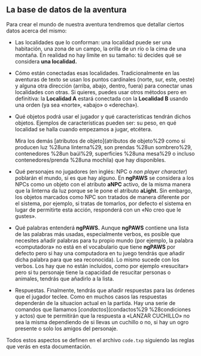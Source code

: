 ## La base de datos de la aventura

Para crear el mundo de nuestra aventura tendremos que detallar ciertos datos acerca del mismo:

* Las localidades que lo conforman: una localidad puede ser una habitación, una zona de un campo, la orilla de un río o la cima de una montaña. En realidad no hay límite en su tamaño: tú decides qué se considera **una localidad.**

* Cómo están conectadas esas localidades. Tradicionalmente en las aventuras de texto se usan los puntos cardinales \(norte, sur, este, oeste\) y alguna otra dirección \(arriba, abajo, dentro, fuera\) para conectar unas localidades con otras. Si quieres, puedes usar otros métodos pero en definitiva: la **Localidad A** estará conectada con la **Localidad B** usando una orden \(ya sea «norte», «abajo» o «derecha»\).

* Qué objetos podrá usar el jugador y qué características tendrán dichos objetos. Ejemplos de características pueden ser: su peso, en qué localidad se halla cuando empezamos a jugar, etcétera.

  Mira los demás [atributos de objeto](atributos de objeto%29 como si producen luz %28una linterna%29, son prendas %28un sombrero%29, contenedores %28un baúl%29, superficies %28una mesa%29 o incluso contenedores/prenda %28una mochila) que hay disponibles.

* Qué personajes no jugadores \(en inglés: NPC o _non player character_\) poblarán el mundo, si es que hay alguno. En **ngPAWS** se considera a los NPCs como un objeto con el atributo **aNPC** activo, de la misma manera que la linterna da luz porque se le pone el atributo **aLight.** Sin embargo, los objetos marcados como NPC son tratados de manera diferente por el sistema, por ejemplo, si tratas de tomarlos, por defecto el sistema en lugar de permitirte esta acción, responderá con un «No creo que le gustes».

* Qué palabras entenderá **ngPAWS.** Aunque **ngPAWS** contiene una lista de las palabras más usadas, especialmente verbos, es posible que necesites añadir palabras para tu propio mundo \(por ejemplo, la palabra «computadora» no está en el vocabulario que tiene **ngPAWS** por defecto pero si hay una computadora en tu juego tendrás que añadir dicha palabra para que sea reconocida\). Lo mismo sucede con los verbos. Los hay que no están incluidos, como por ejemplo «resucitar» pero si tu personaje tiene la capacidad de resucitar personas o animales, tendrás que añadirlo a la lista.

* Respuestas. Finalmente, tendrás que añadir respuestas para las órdenes que el jugador teclee. Como en muchos casos las respuestas dependerán de la situacion actual en la partida. Hay una serie de comandos que llamamos [_condactos_](condactos%29 %28condiciones y actos) que te permitirán que la respuesta a «LANZAR CUCHILLO» no sea la misma dependiendo de si llevas un cuchillo o no, si hay un ogro presente o solo los amigos del personaje.

Todos estos aspectos se definen en el archivo `code.txp` siguiendo las reglas que verás en esta documentación.

